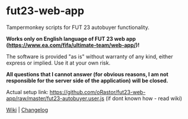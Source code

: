 # fut23-web-app 

Tampermonkey scripts for FUT 23 autobuyer functionality.

**Works only on English language of FUT 23 web app (https://www.ea.com/fifa/ultimate-team/web-app/)!**

The software is provided "as is" without warranty of any kind, either express or implied. Use it at your own risk.

**All questions that I cannot answer (for obvious reasons, I am not responsible for the server side of the application) will be closed.**

Actual setup link: https://github.com/oRastor/fut23-web-app/raw/master/fut23-autobuyer.user.js (if dont known how - read wiki)

[Wiki](https://github.com/oRastor/fut23-web-app/wiki) | [Changelog](https://github.com/oRastor/fut23-web-app/blob/master/CHANGELOG.md)
